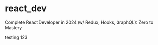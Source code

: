 # react_dev
Complete React Developer in 2024 (w/ Redux, Hooks, GraphQL): Zero to Mastery

testing 123